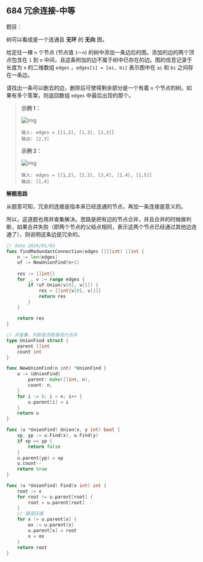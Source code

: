 ## 684 冗余连接-中等

题目：

树可以看成是一个连通且 **无环** 的 **无向** 图。

给定往一棵 `n` 个节点 (节点值 `1～n`) 的树中添加一条边后的图。添加的边的两个顶点包含在 `1` 到 `n` 中间，且这条附加的边不属于树中已存在的边。图的信息记录于长度为 `n` 的二维数组 `edges` ，`edges[i] = [ai, bi]` 表示图中在 `ai` 和 `bi` 之间存在一条边。

请找出一条可以删去的边，删除后可使得剩余部分是一个有着 `n` 个节点的树。如果有多个答案，则返回数组 `edges` 中最后出现的那个。



> **示例 1：**
>
> ![img](https://pic.leetcode-cn.com/1626676174-hOEVUL-image.png)
>
> ```
> 输入: edges = [[1,2], [1,3], [2,3]]
> 输出: [2,3]
> ```
>
> **示例 2：**
>
> ![img](https://pic.leetcode-cn.com/1626676179-kGxcmu-image.png)
>
> ```
> 输入: edges = [[1,2], [2,3], [3,4], [1,4], [1,5]]
> 输出: [1,4]
> ```



**解题思路**

从题意可知，冗余的连接是指本来已经连通的节点，再加一条连接是意义的。

所以，这道题也用并查集解决。思路是把有边的节点合并，并且合并的时候做判断，如果合并失败（即两个节点的父结点相同，表示这两个节点已经通过其他边连通了），则说明这条边是冗余的。

```go
// date 2024/01/05
func findRedundantConnection(edges [][]int) []int {
    n := len(edges)
    uf := NewUnionFind(n+1)
    
    res := []int{}
    for _, v := range edges {
        if !uf.Union(v[0], v[1]) {
            res = []int{v[0], v[1]}
            return res
        }
    }

    return res
}

// 并查集，判断是否能够进行合并
type UnionFind struct {
    parent []int
    count int
}

func NewUnionFind(n int) *UnionFind {
    u := &UnionFind{
        parent: make([]int, n),
        count: n,
    }
    for i := 0; i < n; i++ {
        u.parent[i] = i
    }
    return u
}

func (u *UnionFind) Union(x, y int) bool {
    xp, yp := u.Find(x), u.Find(y)
    if xp == yp {
        return false
    }
    u.parent[yp] = xp
    u.count--
    return true
}

func (u *UnionFind) Find(x int) int {
    root := x
    for root != u.parent[root] {
        root = u.parent[root]
    }
    // 路径压缩
    for x != u.parent[x] {
        ox := u.parent[x]
        u.parent[x] = root
        x = ox
    }
    return root
}
```

